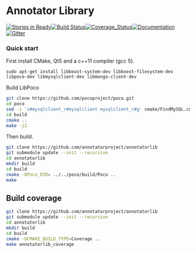 Annotator Library
=================

[![Stories in Ready][waffle-image]][waffle][![Build Status][travis-image]][travis][![Coverage_Status][coveralls-image]][coveralls][![Documentation][codedocs-image]][codedocs][![Gitter][gitter-image]][gitter]


[travis-image]: https://travis-ci.org/annotatorproject/annotatorlib.png?branch=master
[travis]: http://travis-ci.org/annotatorproject/annotatorlib

[coveralls-image]: https://img.shields.io/coveralls/annotatorproject/annotatorlib.svg?label=Coverage
[coveralls]: https://coveralls.io/github/annotatorproject/annotatorlib

[codedocs-image]: https://codedocs.xyz/annotatorproject/annotatorlib.svg
[codedocs]: https://codedocs.xyz/annotatorproject/annotatorlib/

[gitter-image]: https://badges.gitter.im/Join%20Chat.svg
[gitter]: https://gitter.im/annotatorproject/annotatorlib

[waffle-image]: https://badge.waffle.io/annotatorproject/annotatorlib.svg?label=ready&title=Ready
[waffle]: http://waffle.io/annotatorproject/annotatorlib

### Quick start

First install CMake, Qt5 and a c++11 compiler (gcc 5).

```
sudo apt-get install libboost-system-dev libboost-filesystem-dev libpoco-dev libmysqlclient-dev libmongo-client-dev
```

Build LibPoco
```sh
git clone https://github.com/pocoproject/poco.git
cd poco
sed -i 's#mysqlclient_r#mysqlclient mysqlclient_r#g' cmake/FindMySQL.cmake
cd build
cmake ..
make -j2
```

Then build.

```sh
git clone https://github.com/annotatorproject/annotatorlib
git submodule update --init --recursive
cd annotatorlib
mkdir build
cd build
cmake -DPoco_DIR= ../../poco/build/Poco ..
make
```

## Build coverage
```sh
git clone https://github.com/annotatorproject/annotatorlib
git submodule update --init --recursive
cd annotatorlib
mkdir build
cd build
cmake -DCMAKE_BUILD_TYPE=Coverage ..
make annotatorlib_coverage
```

